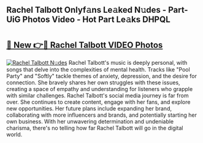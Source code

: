 ## Rachel Talbott Onlyf𝚊ns Le𝚊ked N𝚞des - Part-UiG Photos Video - Hot Part Le𝚊ks DHPQL

# <h2><a href="http://ab67613.deff.icu/?id=Rachel+Talbott">🔗 New 👉🔴 Rachel Talbott VIDEO Photos</a></h2>

[![Rachel Talbott N𝚞des](https://i.imgur.com/rIISA9y.gif)](http://ab67613.deff.icu/?id=Rachel+Talbott)
Rachel Talbott's music is deeply personal, with songs that delve into the complexities of mental health. Tracks like "Pool Party" and "Softly" tackle themes of anxiety, depression, and the desire for connection. She bravely shares her own struggles with these issues, creating a space of empathy and understanding for listeners who grapple with similar challenges. Rachel Talbott's social media journey is far from over. She continues to create content, engage with her fans, and explore new opportunities. Her future plans include expanding her brand, collaborating with more influencers and brands, and potentially starting her own business. With her unwavering determination and undeniable charisma, there's no telling how far Rachel Talbott will go in the digital world.
